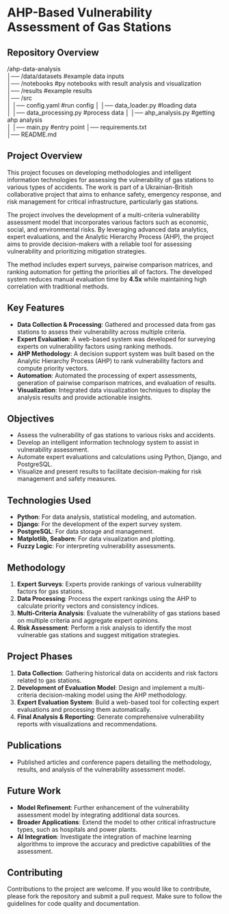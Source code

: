 # AHP-Based Vulnerability Assessment of Gas Stations

## Repository Overview
/ahp-data-analysis  
│── /data/datasets             #example data inputs  
│── /notebooks                 #py notebooks with result analysis and visualization  
│── /results                   #example results  
│── /src  
│   │── config.yaml            #run config
│   │── data_loader.py         #loading data  
│   │── data_processing.py     #process data 
│   │── ahp_analysis.py        #getting ahp analysis  
│   │── main.py                #entry point 
│── requirements.txt            
│── README.md                   


## Project Overview
This project focuses on developing methodologies and intelligent information technologies for assessing the vulnerability of gas stations to various types of accidents. The work is part of a Ukrainian-British collaborative project that aims to enhance safety, emergency response, and risk management for critical infrastructure, particularly gas stations.

The project involves the development of a multi-criteria vulnerability assessment model that incorporates various factors such as economic, social, and environmental risks. By leveraging advanced data analytics, expert evaluations, and the Analytic Hierarchy Process (AHP), the project aims to provide decision-makers with a reliable tool for assessing vulnerability and prioritizing mitigation strategies. 

The method includes expert surveys, pairwise comparison matrices, and ranking automation for getting the priorities all of factors. The developed system reduces manual evaluation time by **4.5x** while maintaining high correlation with traditional methods.

## Key Features 
- **Data Collection & Processing**: Gathered and processed data from gas stations to assess their vulnerability across multiple criteria.
- **Expert Evaluation**: A web-based system was developed for surveying experts on vulnerability factors using ranking methods.
- **AHP Methodology**: A decision support system was built based on the Analytic Hierarchy Process (AHP) to rank vulnerability factors and compute priority vectors.
- **Automation**: Automated the processing of expert assessments, generation of pairwise comparison matrices, and evaluation of results.
- **Visualization**: Integrated data visualization techniques to display the analysis results and provide actionable insights.

## Objectives
- Assess the vulnerability of gas stations to various risks and accidents.
- Develop an intelligent information technology system to assist in vulnerability assessment.
- Automate expert evaluations and calculations using Python, Django, and PostgreSQL.
- Visualize and present results to facilitate decision-making for risk management and safety measures.

## Technologies Used
- **Python**: For data analysis, statistical modeling, and automation.
- **Django**: For the development of the expert survey system.
- **PostgreSQL**: For data storage and management.
- **Matplotlib, Seaborn**: For data visualization and plotting.
- **Fuzzy Logic**: For interpreting vulnerability assessments.

## Methodology
1. **Expert Surveys**: Experts provide rankings of various vulnerability factors for gas stations.
2. **Data Processing**: Process the expert rankings using the AHP to calculate priority vectors and consistency indices.
3. **Multi-Criteria Analysis**: Evaluate the vulnerability of gas stations based on multiple criteria and aggregate expert opinions.
4. **Risk Assessment**: Perform a risk analysis to identify the most vulnerable gas stations and suggest mitigation strategies.

## Project Phases
1. **Data Collection**: Gathering historical data on accidents and risk factors related to gas stations.
2. **Development of Evaluation Model**: Design and implement a multi-criteria decision-making model using the AHP methodology.
3. **Expert Evaluation System**: Build a web-based tool for collecting expert evaluations and processing them automatically.
4. **Final Analysis & Reporting**: Generate comprehensive vulnerability reports with visualizations and recommendations.

## Publications
- Published articles and conference papers detailing the methodology, results, and analysis of the vulnerability assessment model.

## Future Work
- **Model Refinement**: Further enhancement of the vulnerability assessment model by integrating additional data sources.
- **Broader Applications**: Extend the model to other critical infrastructure types, such as hospitals and power plants.
- **AI Integration**: Investigate the integration of machine learning algorithms to improve the accuracy and predictive capabilities of the assessment.

## Contributing
Contributions to the project are welcome. If you would like to contribute, please fork the repository and submit a pull request. Make sure to follow the guidelines for code quality and documentation.

